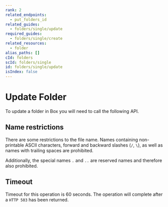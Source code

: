 ```yaml
---
rank: 2
related_endpoints:
  - put_folders_id
related_guides:
  - folders/single/update
required_guides:
  - folders/single/create
related_resources:
  - folder
alias_paths: []
cId: folders
scId: folders/single
id: folders/single/update
isIndex: false
---
```

# Update Folder

To update a folder in Box you will need to call the following API.

<Samples id="put_folders_id">

</Samples>

## Name restrictions

There are some restrictions to the file name. Names containing non-printable
ASCII characters, forward and backward slashes (`/`, `\`), as well as names
with trailing spaces are prohibited.

Additionally, the special names `.` and `..` are reserved names and therefore
also prohibited.

## Timeout

Timeout for this operation is 60 seconds. The operation will complete
after a `HTTP 503` has been returned.
